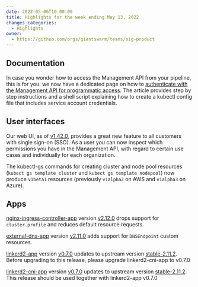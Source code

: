 ```yaml
---
date: 2022-05-06T10:00:00
title: Highlights for the week ending May 13, 2022
changes_categories:
  - Highlights
owner:
  - https://github.com/orgs/giantswarm/teams/sig-product
---
```


## Documentation

In case you wonder how to access the Management API from your pipeline, this is for you: we now have a dedicated page on how to [authenticate with the Management API for programmatic access](https://docs.giantswarm.io/ui-api/management-api/authentication/automation/). The article provides step by step instructions and a shell script explaining how to create a kubectl config file that includes service account credentials.

## User interfaces

Our web UI, as of [v1.42.0](https://github.com/giantswarm/happa/releases/tag/v1.42.0), provides a great new feature to all customers with single sign-on (SSO). As a user you can now inspect which permissions you have in the Management API, with regard to certain use cases and individually for each organization.

The kubectl-gs commands for creating cluster and node pool resources (`kubect gs template cluster` and `kubect gs template nodepool`) now produce `v1beta1` resources (previously `v1alpha2` on AWS and `v1alpha3` on Azure).

## Apps

[nginx-ingress-controller-app](https://github.com/giantswarm/nginx-ingress-controller-app) version [v2.12.0](https://github.com/giantswarm/nginx-ingress-controller-app/blob/master/CHANGELOG.md#2120---2022-05-13) drops support for `cluster.profile` and reduces default resource requests.

[external-dns-app](https://github.com/giantswarm/external-dns-app) version [v2.11.0](https://github.com/giantswarm/external-dns-app/blob/master/CHANGELOG.md#2110---2022-05-10) adds support for `DNSEndpoint` custom resources.

[linkerd2-app](https://github.com/giantswarm/linkerd2-app) version [v0.7.0](https://github.com/giantswarm/linkerd2-app/blob/master/CHANGELOG.md#070---2022-05-13) updates to upstream version [stable-2.11.2](https://github.com/linkerd/linkerd2/releases/tag/stable-2.11.2). Before upgrading to this release, please upgrade linkerd2-cni-app to v0.7.0

[linkerd2-cni-app](https://github.com/giantswarm/linkerd2-cni-app) version [v0.7.0](https://github.com/giantswarm/linkerd2-cni-app/blob/master/CHANGELOG.md#070---2022-05-12) updates to upstream version [stable-2.11.2](https://github.com/linkerd/linkerd2/releases/tag/stable-2.11.2). This release should be used together with linkerd2-app v0.7.0
